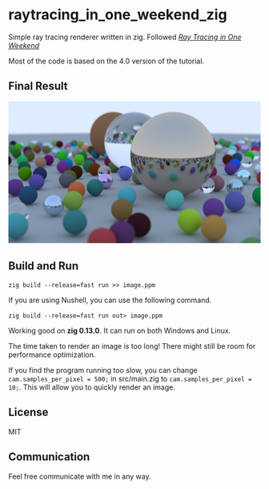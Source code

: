 # raytracing_in_one_weekend_zig

Simple ray tracing renderer written in zig. Followed [_Ray Tracing in One Weekend_](https://raytracing.github.io/books/RayTracingInOneWeekend.html)

Most of the code is based on the 4.0 version of the tutorial.

## Final Result

![image](/result.png)

## Build and Run

```
zig build --release=fast run >> image.ppm
```

If you are using Nushell, you can use the following command.
```
zig build --release=fast run out> image.ppm
```

Working good on **zig 0.13.0**. It can run on both Windows and Linux.

The time taken to render an image is too long! There might still be room for performance optimization.

If you find the program running too slow, you can change `cam.samples_per_pixel = 500;` in src/main.zig to `cam.samples_per_pixel = 10;`. This will allow you to quickly render an image.

## License

MIT

## Communication

Feel free communicate with me in any way.